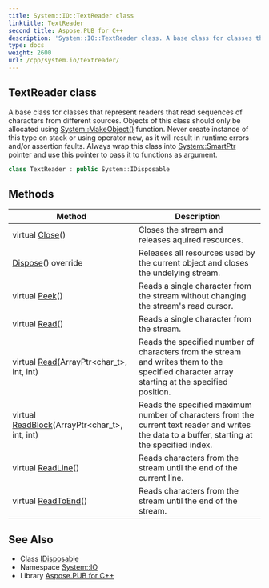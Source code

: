 ```yaml
---
title: System::IO::TextReader class
linktitle: TextReader
second_title: Aspose.PUB for C++
description: 'System::IO::TextReader class. A base class for classes that represent readers that read sequences of characters from different sources. Objects of this class should only be allocated using System::MakeObject() function. Never create instance of this type on stack or using operator new, as it will result in runtime errors and/or assertion faults. Always wrap this class into System::SmartPtr pointer and use this pointer to pass it to functions as argument in C++.'
type: docs
weight: 2600
url: /cpp/system.io/textreader/
---
```

## TextReader class


A base class for classes that represent readers that read sequences of characters from different sources. Objects of this class should only be allocated using [System::MakeObject()](../../system/makeobject/) function. Never create instance of this type on stack or using operator new, as it will result in runtime errors and/or assertion faults. Always wrap this class into [System::SmartPtr](../../system/smartptr/) pointer and use this pointer to pass it to functions as argument.

```cpp
class TextReader : public System::IDisposable
```

## Methods

| Method | Description |
| --- | --- |
| virtual [Close](./close/)() | Closes the stream and releases aquired resources. |
| [Dispose](./dispose/)() override | Releases all resources used by the current object and closes the undelying stream. |
| virtual [Peek](./peek/)() | Reads a single character from the stream without changing the stream's read cursor. |
| virtual [Read](./read/)() | Reads a single character from the stream. |
| virtual [Read](./read/)(ArrayPtr\<char_t\>, int, int) | Reads the specified number of characters from the stream and writes them to the specified character array starting at the specified position. |
| virtual [ReadBlock](./readblock/)(ArrayPtr\<char_t\>, int, int) | Reads the specified maximum number of characters from the current text reader and writes the data to a buffer, starting at the specified index. |
| virtual [ReadLine](./readline/)() | Reads characters from the stream until the end of the current line. |
| virtual [ReadToEnd](./readtoend/)() | Reads characters from the stream until the end of the stream. |
## See Also

* Class [IDisposable](../../system/idisposable/)
* Namespace [System::IO](../)
* Library [Aspose.PUB for C++](../../)
